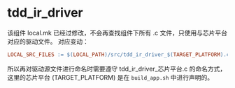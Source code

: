 # tdd_ir_driver

该组件 local.mk 已经过修改，不会再查找组件下所有 .c 文件，只使用与芯片平台对应的驱动文件。
对应变动：
```makefile
LOCAL_SRC_FILES := $(LOCAL_PATH)/src/tdd_ir_driver_$(TARGET_PLATFORM).c
```

所以再对驱动源文件进行命名时需要遵守 tdd_ir_driver_芯片平台.c 的命名方式，这里的芯片平台 (TARGET_PLATFORM) 是在 `build_app.sh` 中进行声明的。
